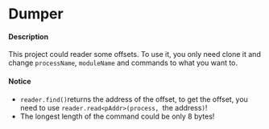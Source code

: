 # Dumper  
#### Description  
This project could reader some offsets. To use it, you only need clone it and change `processName`, `moduleName` and commands to what you want to.  
#### Notice  
- `reader.find()`returns the address of the offset, to get the offset, you need to use `reader.read<pAddr>(process, `the address`)`!  
- The longest length of the command could be only 8 bytes!  
